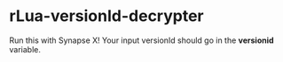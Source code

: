 # rLua-versionId-decrypter
Run this with Synapse X!
Your input versionId should go in the **versionid** variable.
